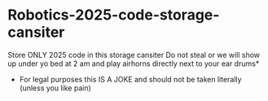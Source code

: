 # Robotics-2025-code-storage-cansiter
Store ONLY 2025 code in this storage cansiter
Do not steal or we will show up under yo bed at 2 am and play airhorns directly next to your ear drums*
* For legal purposes this IS A JOKE and should not be taken literally (unless you like pain)
